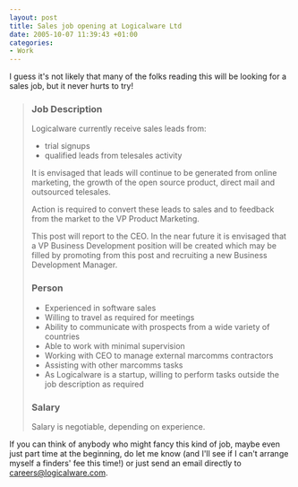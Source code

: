 ```yaml
---
layout: post
title: Sales job opening at Logicalware Ltd
date: 2005-10-07 11:39:43 +01:00
categories:
- Work
---
```

I guess it's not likely that many of the folks reading this will be looking for a sales job, but it never hurts to try!

<blockquote>
<h3>Job Description</h3>

Logicalware currently receive sales leads from:

<ul>
  <li>trial signups</li>
  <li>qualified leads from telesales activity</li>
</ul>

It is envisaged that leads will continue to be generated from online marketing, the growth of the open source product, direct mail and outsourced telesales.

Action is required to convert these leads to sales and to feedback from the market to the VP Product Marketing.

This post will report to the CEO. In the near future it is envisaged that a VP Business Development position will be created which may be filled by promoting from this post and recruiting a new Business Development Manager.

<h3>Person</h3>

<ul>
<li>Experienced in software sales</li>
<li>Willing to travel as required for meetings</li>
<li>Ability to communicate with prospects from a wide variety of countries</li>
<li>Able to work with minimal supervision</li>
<li>Working with CEO to manage external marcomms contractors</li>
<li>Assisting with other marcomms tasks</li>
<li>As Logicalware is a startup, willing to perform tasks outside the job description as required</li>
</ul>

<h3>Salary</h3>

Salary is negotiable, depending on experience.
</blockquote>

If you can think of anybody who might fancy this kind of job, maybe even just part time at the beginning, do let me know (and I'll see if I can't arrange myself a finders' fee this time!) or just send an email directly to <a href="mailto:careers@logicalware.com">careers@logicalware.com</a>.
